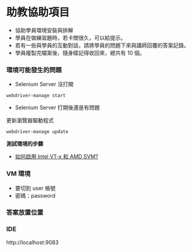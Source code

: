 # 助教協助項目

* 協助學員環境安裝與排解
* 學員在做練習題時，若卡關很久，可以給提示。
* 若有一些與學員的互動對話，請將學員的問題下來與講師回覆的答案記錄。
* 學員複製完檔案後，隨身碟記得收回來，總共有 10 個。

### 環境可能發生的問題

* Selenium Server 沒打開

```
webdriver-manage start
```

* Selenium Server 打開後還是有問題

更新瀏覽器驅動程式

```
webdriver-manage update
```

**測試環境的步驟**


* [如何啟用 Intel VT-x 和 AMD SVM?](https://www.qnap.com/zh-hk/how-to/faq/article/%E5%A6%82%E4%BD%95%E5%95%9F%E7%94%A8-intel-vt-x-%E5%92%8C-amd-svm)

### VM 環境

* 要切到 user 帳號
* 密碼：password

### 答案放置位置



### IDE

http://localhost:9083
